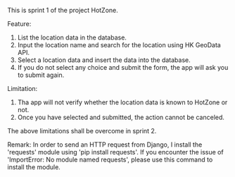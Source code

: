 This is sprint 1 of the project HotZone.

Feature:

1. List the location data in the database.
2. Input the location name and search for the location using HK GeoData API.
3. Select a location data and insert the data into the database.
4. If you do not select any choice and submit the form, the app will ask you to submit again.

Limitation:

1. Tha app will not verify whether the location data is known to HotZone or not.
2. Once you have selected and submitted, the action cannot be canceled.

The above limitations shall be overcome in sprint 2.

Remark:
In order to send an HTTP request from Django, I install the 'requests' module using 'pip install requests'.
If you encounter the issue of 'ImportError: No module named requests', please use this command to install the module.
